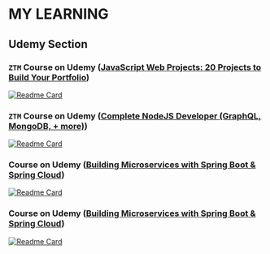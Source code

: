 # MY LEARNING

<!--

<sub><a href="https://github.com/anuraghazra/github-readme-stats">GitHub Readme Stats</a></sub>

![bizzcosm's GitHub stats](https://github-readme-stats.vercel.app/api?username=buzzcosm&show_icons=true&theme=radical)

![Top Langs](https://github-readme-stats.vercel.app/api/top-langs/?username=buzzcosm&layout=compact&theme=radical)

-->

## Udemy Section

### `ZTM` Course on Udemy ([JavaScript Web Projects: 20 Projects to Build Your Portfolio](https://www.udemy.com/course/javascript-web-projects-to-build-your-portfolio-resume))

[![Readme Card](https://github-readme-stats.vercel.app/api/pin/?username=buzzcosm&repo=ztm-js-exercise-projects&theme=radical)](https://github.com/buzzcosm/ztm-js-exercise-projects)

### `ZTM` Course on Udemy ([Complete NodeJS Developer (GraphQL, MongoDB, + more)](https://www.udemy.com/course/complete-nodejs-developer-zero-to-mastery))

[![Readme Card](https://github-readme-stats.vercel.app/api/pin/?username=buzzcosm&repo=ztm-course-overview-Complete-NodeJS-Developer&theme=radical)](https://github.com/buzzcosm/ztm-course-overview-Complete-NodeJS-Developer)

### Course on Udemy ([Building Microservices with Spring Boot & Spring Cloud](https://www.udemy.com/course/building-microservices-with-spring-boot-and-spring-cloud))

[![Readme Card](https://github-readme-stats.vercel.app/api/pin/?username=buzzcosm&repo=course-building-microservices-with-spring-boot-and-spring-cloud&theme=radical)](https://github.com/buzzcosm/course-building-microservices-with-spring-boot-and-spring-cloud)

### Course on Udemy ([Building Microservices with Spring Boot & Spring Cloud](https://www.udemy.com/course/building-microservices-with-spring-boot-and-spring-cloud))

[![Readme Card](https://github-readme-stats.vercel.app/api/pin/?username=buzzcosm&repo=course-building-microservices-with-spring-boot-and-spring-cloud&theme=radical)](https://github.com/buzzcosm/course-building-microservices-with-spring-boot-and-spring-cloud)
